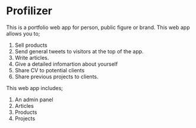 # Profilizer
This is a portfolio web app for person, public figure or brand. 
This web app allows you to;
1. Sell products
2. Send general tweets to visitors at the top of the app.
3. Write articles.
4. Give a detailed infomartion about yourself
5. Share CV to potential clients
6. Share previous projects to clients.

This web app includes;
1. An admin panel
2. Articles
3. Products
4. Projects
